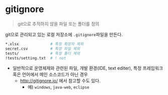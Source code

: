 # gitignore

> git으로 추적하지 않을 파일 또는 폴더를 정의

git으로 관리되고 있는 로컬 저장소에 `.gitignore`파일을 만든다.

```bash
*.xlsx				# 특정 확장자 제외
secret.csv			# 특정 파일 제외
tests/				# 특정 폴더 제외
!tests/setting.txt	# ! not
```

* 일반적으로 운영체제와 관련된 파일, 개발 환경(IDE, text editer), 특정 프레임워크 혹은 언어에서 메인 소스코드가 아닌 경우
  * http://gitignore.io/ 에서 참고할 수도 있다.
    * 예) `windows`, `java-web`, `eclipse`

